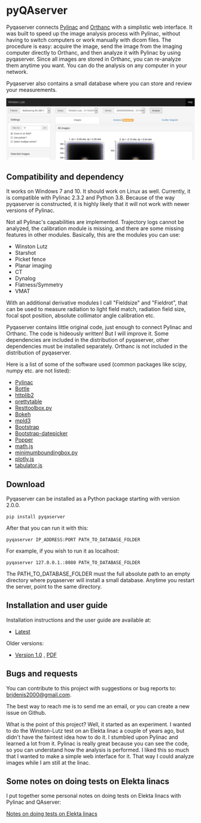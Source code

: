 # pyQAserver

Pyqaserver connects [Pylinac](https://github.com/jrkerns/pylinac) and [Orthanc](https://github.com/jodogne/Orthanc) with a simplistic web interface. It was built to speed up the image analysis process with Pylinac, without having to switch computers or work manually with dicom files. The procedure is easy: acquire the image, send the image from the imaging computer directly to Orthanc, and then analyze it with Pylinac by using pyqaserver. Since all images are stored in Orthanc, you can re-analyze them anytime you want. You can do the analysis on any computer in your network.

Pyqaserver also contains a small database where you can store and review your measurements.

![image](files/image.png)

## Compatibility and dependency

It works on Windows 7 and 10. It should work on Linux as well. Currently, it is compatible with Pylinac 2.3.2 and Python 3.8. Because of the way pyqaserver is constructed, it is highly likely that it will not work with newer versions of Pylinac.

Not all Pylinac's capabilities are implemented. Trajectory logs cannot be analyzed, the calibration module is missing, and there are some missing features in other modules. Basically, this are the modules you can use:

* Winston Lutz
* Starshot
* Picket fence
* Planar imaging
* CT
* Dynalog
* Flatness/Symmetry
* VMAT

With an additional derivative modules I call "Fieldsize" and "Fieldrot", that can be used to measure radiation to light field match, radiation field size, focal spot position, absolute collimator angle calibration etc. 

Pyqaserver contains little original code, just enough to connect Pylinac and Orthanc. The code is hideously written! But I will improve it. Some dependencies are included in the distribution of pyqaserver, other dependencies must be installed separately. Orthanc is not included in the distribution of pyqaserver.

Here is a list of some of the software used (common packages like scipy, numpy etc. are not listed):

* [Pylinac](https://github.com/jrkerns/pylinac)
* [Bottle](https://bottlepy.org/docs/dev/)
* [httplib2](https://github.com/httplib2/httplib2)
* [prettytable](https://github.com/jazzband/prettytable)
* [Resttoolbox.py](https://github.com/jodogne/OrthancMirror/tree/master/Resources/Samples/Python)
* [Bokeh](https://docs.bokeh.org/en/latest/index.html)
* [mpld3](https://mpld3.github.io/)
* [Bootstrap](https://getbootstrap.com/docs/3.4/)
* [Bootstrap-datepicker](https://bootstrap-datepicker.readthedocs.io/en/latest/)
* [Popper](https://popper.js.org/)
* [math.js](https://mathjs.org/)
* [minimumboundingbox.py](https://bitbucket.org/william_rusnack/minimumboundingbox/src/master/)
* [plotly.js](https://plotly.com/javascript/getting-started/)
* [tabulator.js](http://tabulator.info/)


## Download

Pyqaserver can be installed as a Python package starting with version 2.0.0. 

~~~
pip install pyqaserver
~~~

After that you can run it with this:

~~~
pyqaserver IP_ADDRESS:PORT PATH_TO_DATABASE_FOLDER
~~~

For example, if you wish to run it as localhost:

~~~
pyqaserver 127.0.0.1.:8080 PATH_TO_DATABASE_FOLDER
~~~

The PATH_TO_DATABASE_FOLDER must the full absolute path to an empty directory where pyqaserver will install a small database. Anytime you restart the server, point to the same directory.


## Installation and user guide

Installation instructions and the user guide are available at:

* [Latest](https://pyqaserver.readthedocs.io/en/latest/)

Older versions:

* [Version 1.0](https://brjdenis.github.io/pyqaserver/docs/version1.0/html/) , [PDF](/pdf/pyqaserver1.0.pdf)

## Bugs and requests

You can contribute to this project with suggestions or bug reports to: brjdenis2000@gmail.com.

The best way to reach me is to send me an email, or you can create a new issue on Github.

What is the point of this project? Well, it started as an experiment. I wanted to do the Winston-Lutz test on an Elekta linac a couple of years ago, but didn't have the faintest idea how to do it. I stumbled upon Pylinac and learned a lot from it. Pylinac is really great because you can see the code, so you can understand how the analysis is performed. I liked this so much that I wanted to make a simple web interface for it. That way I could analyze images while I am still at the linac.


## Some notes on doing tests on Elekta linacs

I put together some personal notes on doing tests on Elekta linacs with Pylinac and QAserver: 

[Notes on doing tests on Elekta linacs](https://brjdenis.github.io/pyqaserver/docs/qaserver-tips/html/)
